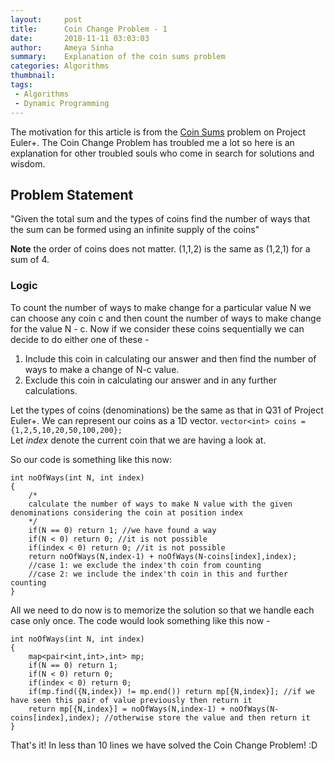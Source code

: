 ```yaml
---
layout:     post
title:      Coin Change Problem - 1
date:       2018-11-11 03:03:03
author:     Ameya Sinha
summary:    Explanation of the coin sums problem
categories: Algorithms
thumbnail:  
tags:
 - Algorithms
 - Dynamic Programming
---
```


The motivation for this article is from the [Coin Sums][1] problem on Project Euler+. The Coin Change Problem has troubled me a lot so here is an explanation for other troubled souls who come in search for solutions and wisdom.

## Problem Statement
"Given the total sum and the types of coins find the number of ways that the sum can be formed using an infinite supply of the coins"

**Note** the order of coins does not matter. (1,1,2) is the same as (1,2,1) for a sum of 4.

### Logic
To count the number of ways to make change for a particular value N we can choose any coin c and then count the number of ways to make change for the value N - c.
Now if we consider these coins sequentially we can decide to do either one of these -
1. Include this coin in calculating our answer and then find the number of ways to make a change of N-c value.
2. Exclude this coin in calculating our answer and in any further calculations.

Let the types of coins (denominations) be the same as that in Q31 of Project Euler+. We can represent our coins as a 1D vector. `vector<int> coins = {1,2,5,10,20,50,100,200};`  
Let <i>index</i> denote the current coin that we are having a look at.

So our code is something like this now:
```
int noOfWays(int N, int index)
{
    /*
    calculate the number of ways to make N value with the given denominations considering the coin at position index
    */
    if(N == 0) return 1; //we have found a way
    if(N < 0) return 0; //it is not possible
    if(index < 0) return 0; //it is not possible
    return noOfWays(N,index-1) + noOfWays(N-coins[index],index);
    //case 1: we exclude the index'th coin from counting
    //case 2: we include the index'th coin in this and further counting
}
```

All we need to do now is to memorize the solution so that we handle each case only once. The code would look something like this now -

```
int noOfWays(int N, int index)
{
    map<pair<int,int>,int> mp;
    if(N == 0) return 1;
    if(N < 0) return 0;
    if(index < 0) return 0;
    if(mp.find({N,index}) != mp.end()) return mp[{N,index}]; //if we have seen this pair of value previously then return it
    return mp[{N,index}] = noOfWays(N,index-1) + noOfWays(N-coins[index],index); //otherwise store the value and then return it
}
```

That's it! In less than 10 lines we have solved the Coin Change Problem! :D

[1]: https://www.hackerrank.com/contests/projecteuler/challenges/euler031/problem

